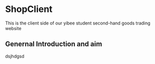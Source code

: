 # ShopClient
This is the client side of our yibee student second-hand goods trading website

## Genernal Introduction and aim
dsjhdgsd
